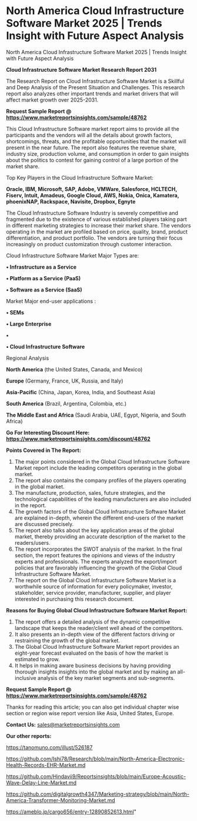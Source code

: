 # North America Cloud Infrastructure Software Market 2025 | Trends Insight with Future Aspect Analysis
North America Cloud Infrastructure Software Market 2025 | Trends Insight with Future Aspect Analysis

<strong>Cloud Infrastructure Software Market Research Report 2031</strong>

The Research Report on Cloud Infrastructure Software Market is a Skillful and Deep Analysis of the Present Situation and Challenges. This research report also analyzes other important trends and market drivers that will affect market growth over 2025-2031.

<strong>Request Sample Report @ <a href=https://www.marketreportsinsights.com/sample/48762>https://www.marketreportsinsights.com/sample/48762</a></strong>

This Cloud Infrastructure Software market report aims to provide all the participants and the vendors will all the details about growth factors, shortcomings, threats, and the profitable opportunities that the market will present in the near future. The report also features the revenue share, industry size, production volume, and consumption in order to gain insights about the politics to contest for gaining control of a large portion of the market share.

Top Key Players in the Cloud Infrastructure Software Market:

<strong>Oracle, IBM, Microsoft, SAP, Adobe, VMWare, Salesforce, HCLTECH, Fiserv, Intuit, Amadeus, Google Cloud, AWS, Nokia, Onica, Kamatera, phoenixNAP, Rackspace, Navisite, Dropbox, Egnyte</strong>

The Cloud Infrastructure Software Industry is severely competitive and fragmented due to the existence of various established players taking part in different marketing strategies to increase their market share. The vendors operating in the market are profiled based on price, quality, brand, product differentiation, and product portfolio. The vendors are turning their focus increasingly on product customization through customer interaction.

Cloud Infrastructure Software Market Major Types are:

<strong>•  Infrastructure as a Service

•  Platform as a Service (PaaS)

•  Software as a Service (SaaS)</strong>

Market Major end-user applications :

<strong>•  SEMs

•  Large Enterprise

•  

•  Cloud Infrastructure Software</strong>

Regional Analysis

</u><strong><b>North America</b></strong> (the United States, Canada, and Mexico)

<strong><b>Europe </b></strong>(Germany, France, UK, Russia, and Italy)

<strong><b>Asia-Pacific</b></strong> (China, Japan, Korea, India, and Southeast Asia)

<strong><b>South America</b></strong> (Brazil, Argentina, Colombia, etc.)

<strong><b>The Middle East and Africa</b></strong> (Saudi Arabia, UAE, Egypt, Nigeria, and South Africa)

<strong>Go For Interesting Discount Here: <a href=https://www.marketreportsinsights.com/discount/48762>https://www.marketreportsinsights.com/discount/48762</a></strong>

<strong>Points Covered in The Report:</strong>
<ol>
  <li>The major points considered in the Global Cloud Infrastructure Software Market report include the leading competitors operating in the global market.</li>
  <li>The report also contains the company profiles of the players operating in the global market.</li>
  <li>The manufacture, production, sales, future strategies, and the technological capabilities of the leading manufacturers are also included in the report.</li>
  <li>The growth factors of the Global Cloud Infrastructure Software Market are explained in-depth, wherein the different end-users of the market are discussed precisely.</li>
  <li>The report also talks about the key application areas of the global market, thereby providing an accurate description of the market to the readers/users.</li>
  <li>The report incorporates the SWOT analysis of the market. In the final section, the report features the opinions and views of the industry experts and professionals. The experts analyzed the export/import policies that are favorably influencing the growth of the Global Cloud Infrastructure Software Market.</li>
  <li>The report on the Global Cloud Infrastructure Software Market is a worthwhile source of information for every policymaker, investor, stakeholder, service provider, manufacturer, supplier, and player interested in purchasing this research document.</li>
</ol>
<strong>Reasons for Buying Global Cloud Infrastructure Software Market Report:</strong>

<ol>
  <li>The report offers a detailed analysis of the dynamic competitive landscape that keeps the reader/client well ahead of the competitors.</li>
  <li>It also presents an in-depth view of the different factors driving or restraining the growth of the global market.</li>
  <li>The Global Cloud Infrastructure Software Market report provides an eight-year forecast evaluated on the basis of how the market is estimated to grow.</li>
  <li>It helps in making aware business decisions by having providing thorough insights insights into the global market and by making an all-inclusive analysis of the key market segments and sub-segments.</li>
</ol>
<strong>Request Sample Report @ <a href=https://www.marketreportsinsights.com/sample/48762>https://www.marketreportsinsights.com/sample/48762</a></strong>


Thanks for reading this article; you can also get individual chapter wise section or region wise report version like Asia, United States, Europe.

<strong>Contact Us:</strong>
sales@marketreportsinsights.com

<strong>Our other reports:</strong>

<a href=https://tanomuno.com/illust/526187>https://tanomuno.com/illust/526187</a>

<a href=https://github.com/Ishi78/Research/blob/main/North-America-Electronic-Health-Records-EHR-Market.md>https://github.com/Ishi78/Research/blob/main/North-America-Electronic-Health-Records-EHR-Market.md</a>

<a href=https://github.com/Hindavii9/Reportsinsights/blob/main/Europe-Acoustic-Wave-Delay-Line-Market.md>https://github.com/Hindavii9/Reportsinsights/blob/main/Europe-Acoustic-Wave-Delay-Line-Market.md</a>

<a href=https://github.com/digitalgrowth4347/Marketing-strategy/blob/main/North-America-Transformer-Monitoring-Market.md>https://github.com/digitalgrowth4347/Marketing-strategy/blob/main/North-America-Transformer-Monitoring-Market.md</a>

<a href=https://ameblo.jp/cargo656/entry-12890852613.html>https://ameblo.jp/cargo656/entry-12890852613.html</a>"
